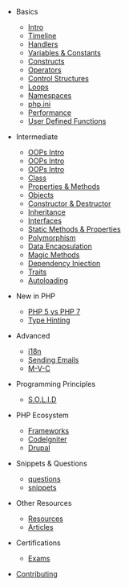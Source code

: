 - Basics

  - [Intro](basics/intro.md)
  - [Timeline](basics/timeline.md)
  - [Handlers](basics/handlers.md)
  - [Variables & Constants](basics/basics.md)
  - [Constructs](basics/functions.md)
  - [Operators](basics/operators.md)
  - [Control Structures](basics/control.md)
  - [Loops](basics/loops.md)
  - [Namespaces](basics/namespaces.md)
  - [php.ini](basics/config.md)
  - [Performance](basics/perf.md)
  - [User Defined Functions](basics/u_functions.md)

* Intermediate

  - [OOPs Intro](classes/oops.md)
  - [OOPs Intro](classes/oops.md)
  - [OOPs Intro](classes/oops.md)
  - [Class](classes/class.md)
  - [Properties & Methods](classes/properties.md)
  - [Objects](classes/object.md)
  - [Constructor & Destructor](magic_methods/constructor_destructor.md)
  - [Inheritance](inheritance/inheritance.md)
  - [Interfaces](interfaces/interfaces.md)
  - [Static Methods & Properties](classes/static.md)
  - [Polymorphism](polymorphism/polymorphism.md)
  - [Data Encapsulation](classes/encapsulation.md)
  - [Magic Methods](magic_methods/magic.md)
  - [Dependency Injection](new_php/dependency_injection.md)
  - [Traits](traits/traits.md)
  - [Autoloading](autoloading/autoloading.md)

* New in PHP

  - [PHP 5 vs PHP 7](new_php/php5_7.md)
  - [Type Hinting](new_php/type_hinting.md)

* Advanced

  - [i18n](advanced/i18n.md)
  - [Sending Emails](advanced/emails.md)
  - [M-V-C](advanced/mvc.md)

* Programming Principles

  - [S.O.L.I.D](programming_principles/solid.md)

* PHP Ecosystem

  - [Frameworks](frameworks/index.md)
  - [CodeIgniter](frameworks/codeigniter.md)
  - [Drupal](frameworks/drupal.md)

* Snippets & Questions

  - [questions](qa/questions.md)
  - [snippets](qa/snippets.md)

* Other Resources

  - [Resources](resources/res.md)
  - [Articles](resources/posts.md)

* Certifications

  - [Exams](certifications/exams.md)

* [Contributing](contribution/index.md)
